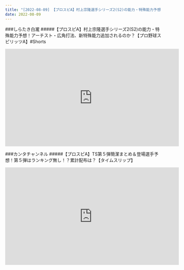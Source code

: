 ```yaml
---
title: "[2022-08-09] 【プロスピA】村上宗隆選手シリーズ2(S2)の能力・特殊能力予想！アーチスト・広角打法、新特殊能力追加されるのか？【プロ野球スピリッツA】#Shorts 他"
date: 2022-08-09
---
```

###しらたき白瀧
#####【プロスピA】村上宗隆選手シリーズ2(S2)の能力・特殊能力予想！アーチスト・広角打法、新特殊能力追加されるのか？【プロ野球スピリッツA】#Shorts
<iframe width="560" height="315" src="https://www.youtube.com/embed/dFPGpaLGkdo" frameborder="0" allow="accelerometer; autoplay; clipboard-write; encrypted-media; gyroscope; picture-in-picture" allowfullscreen></iframe>

###カンタチャンネル
#####【プロスピA】TS第５弾簡潔まとめ＆登場選手予想！第５弾はランキング無し！？累計配布は？【タイムスリップ】
<iframe width="560" height="315" src="https://www.youtube.com/embed/p-VSZ3dzqlM" frameborder="0" allow="accelerometer; autoplay; clipboard-write; encrypted-media; gyroscope; picture-in-picture" allowfullscreen></iframe>

